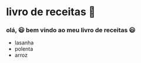 # livro de receitas :book:


###  olá, :smiley: bem vindo ao meu livro de receitas :smiley:

* lasanha
* polenta
*  arroz
